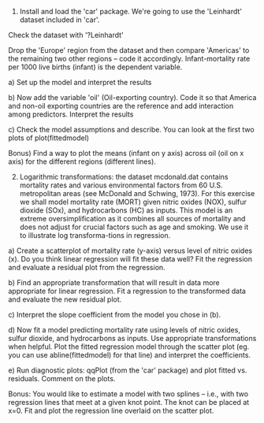 1) Install and load the 'car' package. We're going to use the 'Leinhardt' dataset included in 'car'.

Check the dataset with '?Leinhardt'

Drop the 'Europe' region from the dataset and then compare 'Americas' to the remaining two other regions – code it accordingly. Infant-mortality rate per 1000 live births (infant) is the dependent variable.

a) Set up the model and interpret the results

b) Now add the variable 'oil' (Oil-exporting country). Code it so that America and non-oil exporting countries are the reference and add interaction among predictors. Interpret the results

c) Check the model assumptions and describe. You can look at the first two plots of plot(fittedmodel)

Bonus) Find a way to plot the means (infant on y axis) across oil (oil on x axis) for the different regions (different lines).

2) Logarithmic transformations: the dataset mcdonald.dat contains mortality rates and various environmental factors from 60 U.S. metropolitan areas (see McDonald and Schwing, 1973). For this exercise we shall model mortality rate (MORT) given nitric oxides (NOX), sulfur dioxide (SOx), and hydrocarbons (HC) as inputs. This model is an extreme oversimplification as it combines all sources of mortality and does not adjust for crucial factors such as age and smoking. We use it to illustrate log transforma-tions in regression.

a) Create a scatterplot of mortality rate (y-axis) versus level of nitric oxides (x). Do you think linear regression will fit these data well? Fit the regression and evaluate a residual plot from the regression.

b) Find an appropriate transformation that will result in data more appropriate for linear regression. Fit a regression to the transformed data and evaluate the new residual plot.

c) Interpret the slope coefficient from the model you chose in (b).

d) Now fit a model predicting mortality rate using levels of nitric oxides, sulfur dioxide, and hydrocarbons as inputs. Use appropriate transformations when helpful. Plot the fitted regression model through the scatter plot (eg. you can use abline(fittedmodel) for that line) and interpret the coefficients.

e) Run diagnostic plots: qqPlot (from the 'car' package) and plot fitted vs. residuals. Comment on the plots.

Bonus: You would like to estimate a model with two splines – i.e., with two regression lines that meet at a given knot point. The knot can be placed at x=0. Fit and plot the regression line overlaid on the scatter plot.
